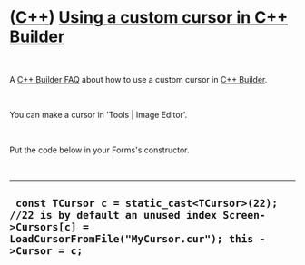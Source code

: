 



 

 

 

 

 

([C++](Cpp.htm)) [Using a custom cursor in C++ Builder](CppBuilderCustomCursor.htm)
===================================================================================

 

A [C++ Builder FAQ](CppBuilderFaq.htm) about how to use a custom cursor
in [C++ Builder](CppBuilder.htm).

 

You can make a cursor in 'Tools | Image Editor'.

 

Put the code below in your Forms's constructor.

 

  ---------------------------------------------------------------------------------------------------------------------------------------------------------------
  ` const TCursor c = static_cast<TCursor>(22); //22 is by default an unused index Screen->Cursors[c] = LoadCursorFromFile("MyCursor.cur"); this ->Cursor = c;`
  ---------------------------------------------------------------------------------------------------------------------------------------------------------------

 

 

 

 

 





 




